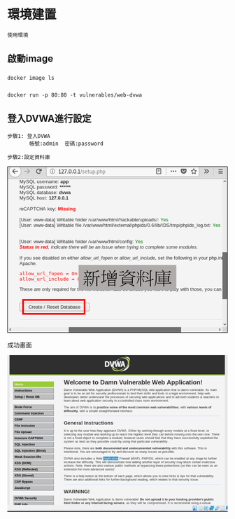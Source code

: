 #
```


```
# 環境建置
```
使用環境

```
## 啟動image
### 
```
docker image ls
```
### 
```
docker run -p 80:80 -t vulnerables/web-dvwa
```
## 登入DVWA進行設定
```
步驟1: 登入DVWA
       帳號:admin  密碼:password
```
```
步驟2:設定資料庫  
```
![DVWA_2.png](pic/DVWA_2.png)

成功畫面

![DVWA_3.png](pic/DVWA_3.png)
